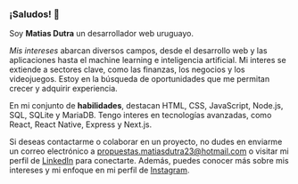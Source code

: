 ### ¡Saludos! 👋

  Soy **Matias Dutra** un desarrollador web uruguayo.
  
  *Mis intereses* abarcan diversos campos, desde el desarrollo web y las aplicaciones hasta el machine learning e inteligencia artificial.
  Mi interes se extiende a sectores clave, como las finanzas, los negocios y los videojuegos. 
  Estoy en la búsqueda de oportunidades que me permitan crecer y adquirir experiencia.

  En mi conjunto de **habilidades**, destacan HTML, CSS, JavaScript, Node.js, SQL, SQLite y MariaDB.
  Tengo interes en tecnologías avanzadas, como React, React Native, Express y Next.js.

  Si deseas contactarme o colaborar en un proyecto, no dudes en enviarme un correo electrónico a propuestas.matiasdutra23@hotmail.com o visitar mi perfil de [LinkedIn](https://www.linkedin.com/in/matiasdutra23/) para conectarte. Además, puedes conocer más sobre mis intereses y mi enfoque en mi perfil de [Instagram](https://www.instagram.com/matias_dutraa/).
